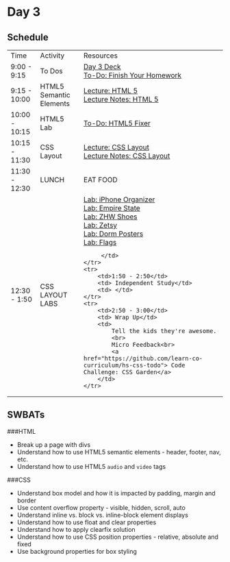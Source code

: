 # Day 3

## Schedule

<table>
    <tr>
        <td>Time</td>
        <td>Activity</td>
        <td>Resources</td>
    </tr>
    <tr>
        <td>9:00 - 9:15</td>
        <td> To Dos</td>
        <td>
            <a href="https://docs.google.com/presentation/d/1fQJi5vcTuZMPRFLYZk_jALiKJwacFMZWD0TbNG4n-P4/edit#slide=id.gafe34ef86_0_53">Day 3 Deck</a>
            <br>
            <a href="https://github.com/learn-co-curriculum/hs-intro-web-design-css-todo">To-Do: Finish Your Homework</a>                        
        </td>
    </tr>
    <tr>
        <td>9:15 - 10:00</td>
        <td> HTML5 Semantic Elements</td>
        <td> 
            <a href="lectures/html-5/LECTURE.md">Lecture: HTML 5</a><br>
            <a href="lectures/html-5">Lecture Notes: HTML 5</a><br>
        </td>
    </tr>
    <tr>
        <td>10:00 - 10:15</td>
        <td>HTML5 Lab</td>
        <td> 
            <a href="https://github.com/learn-co-curriculum/hs-intro-web-design-html5-lab">To-Do: HTML5 Fixer</a>
        </td>
    </tr>
    <tr>
        <td>10:15 - 11:30</td>
        <td> CSS Layout</td>
        <td> 
            <a href="lectures/css-layout/LECTURE.md">Lecture: CSS Layout</a><br>
            <a href="lectures/css-layout">Lecture Notes: CSS Layout</a><br>
        </td>
    </tr>
    <tr>
        <td>11:30 - 12:30</td>
        <td> LUNCH</td>
        <td> EAT FOOD </td>
    </tr>
    <tr>
        <td>12:30 - 1:50</td>
        <td> CSS LAYOUT LABS</td>
        <td> 
            <a href="https://github.com/learn-co-curriculum/hs-intro-web-design-iphone-organizer"> Lab: iPhone Organizer</a><br>
            <a href="https://github.com/learn-co-curriculum/hs-empire-state-css-challenge"> Lab: Empire State</a><br>
            <a href="https://github.com/learn-co-curriculum/hs-zhw-shoes-layout"> Lab: ZHW Shoes</a><br>
            <a href="https://github.com/learn-co-curriculum/hs-zetsy">Lab: Zetsy </a><br>
            <a href="https://github.com/learn-co-curriculum/hs-dorm-posters-lab"> Lab: Dorm Posters</a><br>
            <a href="https://github.com/learn-co-curriculum/hs-intro-web-design-flags">Lab: Flags</a>

         </td>
    </tr>
    <tr>
        <td>1:50 - 2:50</td>
        <td> Independent Study</td>
        <td> </td>
    </tr>
    <tr>
        <td>2:50 - 3:00</td>
        <td> Wrap Up</td>
        <td> 
            Tell the kids they're awesome.
            <br>
            Micro Feedback<br>
            <a href="https://github.com/learn-co-curriculum/hs-css-todo"> Code Challenge: CSS Garden</a>
        </td>
    </tr>
</table>

## SWBATs

###HTML

+ Break up a page with divs
+ Understand how to use HTML5 semantic elements - header, footer, nav, etc.
+ Understand how to use HTML5 `audio` and `video` tags

###CSS

+ Understand box model and how it is impacted by padding, margin and border
+ Use content overflow property - visible, hidden, scroll, auto
+ Understand inline vs. block vs. inline-block element displays
+ Understand how to use float and clear properties
+ Understand how to apply clearfix solution
+ Understand how to use CSS position properties - relative, absolute and fixed
+ Use background properties for box styling
